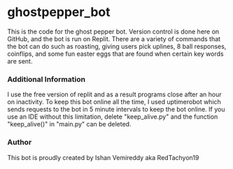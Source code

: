 # ghostpepper_bot
This is the code for the ghost pepper bot. Version control is done here on GitHub, and the bot is run on Replit.
There are a variety of commands that the bot can do such as roasting, giving users pick uplines, 8 ball responses, coinflips, and some fun easter eggs that are found when certain key words are sent. 

### Additional Information
I use the free version of replit and as a result programs close after an hour on inactivity. To keep this bot online all the time, I used uptimerobot which sends requests to the bot in 5 minute intervals to keep the bot online. If you use an IDE without this limitation, delete "keep_alive.py" and the function "keep_alive()" in "main.py" can be deleted.

### Author
This bot is proudly created by Ishan Vemireddy aka RedTachyon19
